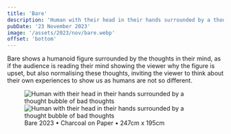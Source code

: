 ```yaml
---
title: 'Bare'
description: 'Human with their head in their hands surrounded by a thought bubble of bad thoughts'
pubDate: '23 November 2023'
image: '/assets/2023/nov/bare.webp'
offset: 'bottom'
---
```


Bare shows a humanoid figure surrounded by the thoughts in their mind, as if the audience is reading their mind showing the viewer why the figure is upset, but also normalising these thoughts, inviting the viewer to think about their own experiences to show us as humans are not so different.

<figure>
  <img src="/assets/2023/nov/bare.webp" alt="Human with their head in their hands surrounded by a thought bubble of bad thoughts" />

  <br/>

  <img src="/assets/2023/nov/bare-1.webp" alt="Human with their head in their hands surrounded by a thought bubble of bad thoughts" />

  <figcaption>Bare 2023 • Charcoal on Paper • 247cm x 195cm</figcaption>
</figure>


